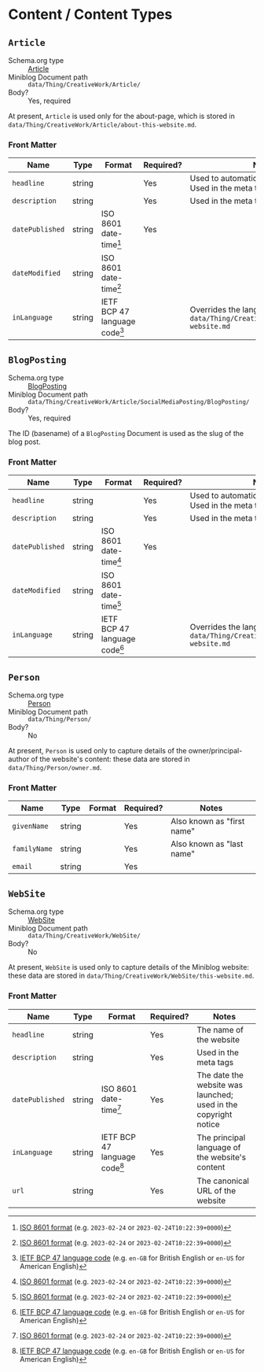 # Content / Content Types

## `Article`

<dl>
  <dt>Schema.org type<dt>
  <dd><a href="https://schema.org/Article">Article</a></dd>
  <dt>Miniblog Document path<dt>
  <dd><code>data/Thing/CreativeWork/Article/</code></dd>
  <dt>Body?<dt>
  <dd>Yes, required</dd>
</dl>

At present, `Article` is used only for the about-page, which is stored in `data/Thing/CreativeWork/Article/about-this-website.md`.

### Front Matter

| Name            | Type   | Format                        | Required? | Notes                                                                         |
|-----------------|--------|-------------------------------|-----------|-------------------------------------------------------------------------------|
| `headline`      | string |                               | Yes       | Used to automatically create a heading.  Used in the meta tags.               |
| `description`   | string |                               | Yes       | Used in the meta tags                                                         |
| `datePublished` | string | ISO 8601 date-time[^1]        | Yes       |                                                                               |
| `dateModified`  | string | ISO 8601 date-time[^1]        |           |                                                                               |
| `inLanguage`    | string | IETF BCP 47 language code[^2] |           | Overrides the language specified in `data/Thing/CreativeWork/WebSite/this-website.md` |

## `BlogPosting`

<dl>
  <dt>Schema.org type<dt>
  <dd><a href="https://schema.org/BlogPosting">BlogPosting</a></dd>
  <dt>Miniblog Document path<dt>
  <dd><code>data/Thing/CreativeWork/Article/SocialMediaPosting/BlogPosting/</code></dd>
  <dt>Body?<dt>
  <dd>Yes, required</dd>
</dl>

The ID (basename) of a `BlogPosting` Document is used as the slug of the blog post.

### Front Matter

| Name            | Type   | Format                        | Required? | Notes                                                                         |
|-----------------|--------|-------------------------------|-----------|-------------------------------------------------------------------------------|
| `headline`      | string |                               | Yes       | Used to automatically create a heading.  Used in the meta tags.               |
| `description`   | string |                               | Yes       | Used in the meta tags                                                         |
| `datePublished` | string | ISO 8601 date-time[^1]        | Yes       |                                                                               |
| `dateModified`  | string | ISO 8601 date-time[^1]        |           |                                                                               |
| `inLanguage`    | string | IETF BCP 47 language code[^2] |           | Overrides the language specified in `data/Thing/CreativeWork/WebSite/this-website.md` |

## `Person`

<dl>
  <dt>Schema.org type<dt>
  <dd><a href="https://schema.org/Person">Person</a></dd>
  <dt>Miniblog Document path<dt>
  <dd><code>data/Thing/Person/</code></dd>
  <dt>Body?<dt>
  <dd>No</dd>
</dl>

At present, `Person` is used only to capture details of the owner/principal-author of the website's content: these data are stored in `data/Thing/Person/owner.md`.

### Front Matter

| Name         | Type   | Format | Required? | Notes                      |
|--------------|--------|--------|-----------|----------------------------|
| `givenName`  | string |        | Yes       | Also known as "first name" |
| `familyName` | string |        | Yes       | Also known as "last name"  |
| `email`      | string |        | Yes       |                            |

## `WebSite`

<dl>
  <dt>Schema.org type<dt>
  <dd><a href="https://schema.org/WebSite">WebSite</a></dd>
  <dt>Miniblog Document path<dt>
  <dd><code>data/Thing/CreativeWork/WebSite/</code></dd>
  <dt>Body?<dt>
  <dd>No</dd>
</dl>

At present, `WebSite` is used only to capture details of the Miniblog website: these data are stored in `data/Thing/CreativeWork/WebSite/this-website.md`.

### Front Matter

| Name            | Type   | Format                        | Required? | Notes                                                           |
|-----------------|--------|-------------------------------|-----------|-----------------------------------------------------------------|
| `headline`      | string |                               | Yes       | The name of the website                                         |
| `description`   | string |                               | Yes       | Used in the meta tags                                           |
| `datePublished` | string | ISO 8601 date-time[^1]        | Yes       | The date the website was launched; used in the copyright notice |
| `inLanguage`    | string | IETF BCP 47 language code[^2] | Yes       | The principal language of the website's content                 |
| `url`           | string |                               | Yes       | The canonical URL of the website                                |

[^1]: [ISO 8601 format](https://en.wikipedia.org/wiki/ISO_8601) (e.g. `2023-02-24` or `2023-02-24T10:22:39+0000`)
[^2]: [IETF BCP 47 language code](https://en.wikipedia.org/wiki/IETF_language_tag) (e.g. `en-GB` for British English or `en-US` for American English)
